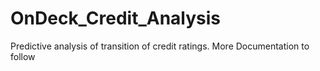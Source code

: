 # OnDeck_Credit_Analysis
Predictive analysis of transition of credit ratings.
More Documentation to follow
